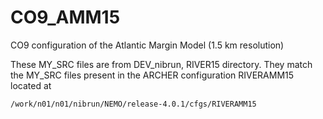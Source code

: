 # CO9_AMM15
CO9 configuration of the Atlantic Margin Model (1.5 km resolution)

These MY_SRC files are from DEV_nibrun, RIVER15 directory.
They match the MY_SRC files present in the ARCHER configuration RIVERAMM15 located at

	/work/n01/n01/nibrun/NEMO/release-4.0.1/cfgs/RIVERAMM15
